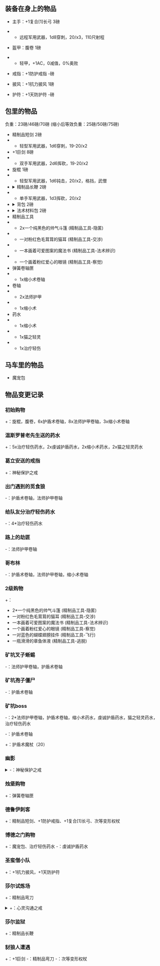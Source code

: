## 装备在身上的物品

- 主手：+1复合[1]长弓 3磅
- - 远程军用武器，1d8穿刺，20/x3，110尺射程
- 盔甲：腹卷 1磅
- - 轻甲，+1AC，0减值，0%奥败

- 戒指：+1防护戒指 -磅
- 披风：+1抗力披风 1磅
- 护符：+1天防护符 -磅

## 包里的物品

负重：23磅/46磅/70磅  (缩小后等效负重：25磅/50磅/75磅)

- 精制品短剑 2磅
- - 轻型军用武器，1d6穿刺，19-20/x2
- +1巨剑 8磅
- - 双手军用武器，2d6挥砍，19-20/x2
- 旋棍 1磅
- - 轻型军用武器，1d6钝击，20/x2，格挡，武僧
- <details><summary>精制品长鞭 2磅</summary>长鞭无法对任何AC护甲加值+1以上、或天生护甲+3以上的生物造成伤害。长鞭被视为触及范围15尺的近战长兵器，不过你无法威胁能攻击到的区域。此外与多数长兵器不同的是，你能用它对抗触及范围内任何位置的敌人（包括邻接的敌人）。如同使用远程武器，使用长鞭将会引发借机攻击。你能通过“武器娴熟”专长在持用一把型号与你体型相符的长鞭时，在攻击检定中以敏捷修正取代力量修正，即便它并不是轻型武器。你无法通过双手持用长鞭的方式来将力量修正的1.5倍加至伤害检定。</details>
- - 单手军用武器，1d3挥砍，20/x2
- <details><summary>背包 2磅</summary>这种皮革背包有一个大口袋，可用扣带关闭，可容纳约2立方英尺的物品。有些背包在侧面会有一个或多个小口袋。</details>
- <details><summary>法术材料包 2磅</summary>这枚小皮包里准备了你所有法术所需的施法材料和器材，不过并不包含更加昂贵的法术材料，神术法器和体积无法装入皮包的材料。大多数法术材料包都是防水的，并且可以挎在腰上或挂在胸带上。</details>
- 精制品工具
- - 2x一个纯黑色的帅气斗篷 (精制品工具-隐匿)
- - 一对粉红色毛茸茸的猫耳 (精制品工具-交涉)
- - 一本画着可爱图案的魔法书 (精制品工具-法术辨识) 
- - 一个画着粉红爱心的眼镜 (精制品工具-察觉)
- 弹簧卷轴匣
- - 1x缩小术卷轴
- 卷轴
- - 2x法师护甲
- - 1x缩小术
- 药水
- - 1x缩小术
- - 1x猫之轻灵
- - 1x治疗轻伤

## 马车里的物品

- 魔宠包

## 物品变更记录

### 初始购物

+：旋棍，腹卷，6x护盾术卷轴，8x法师护甲卷轴，3x缩小术卷轴

### 温斯罗普老先生送的药水

+：5x治疗轻伤药水，2x虔诚护盾药水，2x缩小术药水，2x猫之轻灵药水

### 葛立安送的戒指

+：神秘保护之戒

### 出门遇到的觅食狼

-：护盾术卷轴，法师护甲卷轴

### 给队友分治疗轻伤药水

-：4*治疗轻伤药水

### 路上的劫匪

-：法师护甲卷轴

### 哥布林

-：护盾术卷轴，法师护甲卷轴，缩小术卷轴

### 2级购物

+：
- 2*一个纯黑色的帅气斗篷 (精制品工具-隐匿)
- 一对粉红色毛茸茸的猫耳 (精制品工具-交涉)
- 一本画着可爱图案的魔法书 (精制品工具-法术辨识) 
- 一个画着粉红爱心的眼镜 (精制品工具-察觉)
- 一对蓝色的蝴蝶翅膀挂件 (精制品工具-飞行) 
- 一瓶滑滑的章鱼体液 (精制品工具-逃脱)

### 矿坑叉子蜥蜴

-：法师护甲卷轴，护盾术卷轴

### 矿坑孢子僵尸

-：护盾术卷轴

### 矿坑boss

-：2*法师护甲卷轴，护盾术卷轴，缩小术药水，虔诚护盾药水，猫之轻灵药水，治疗轻伤药水

-：护盾术卷轴

+：护盾术魔杖（20）

### 幽影

<details><summary>-：神秘保护之戒</summary>在佩戴者死亡时，开始引导释放法术"生命之息"，法术立即开始，但在10轮后才生效。使用一次后摧毁。</details>

### 烛堡购物

+：弹簧卷轴匣

### 德鲁伊刺客

+：精制品短剑、+1防护戒指、+1复合[1]长弓、次等变形权杖

### 博德之门购物

+：魔宠包、治疗轻伤药水
-：虔诚护盾药水

### 圣蛮僧小队

+：+1抗力披风，+1天防护符

### 莎尔试炼场

+：精制品弯刀
<details><summary>+：心灵沟通之戒</summary>每日一次，以命令字启动，指定近距的单一自愿目标(或在对方不完全信任你时，DC15意志)，获得10分钟的双向心灵感应能力。</details>

### 莎尔监狱

+：精制品长鞭

### 豺狼人遭遇

+：+1巨剑
-：精制品弯刀
-：次等变形权杖